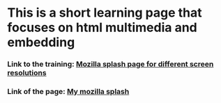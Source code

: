 # This is a short learning page that focuses on html multimedia and embedding

### Link to the training: [Mozilla splash page for different screen resolutions](https://developer.mozilla.org/en-US/docs/Learn/HTML/Multimedia_and_embedding/Mozilla_splash_page)

### Link of the page: [My mozilla splash](https://darayavahushh.github.io/MOzilla-splash-page/)

